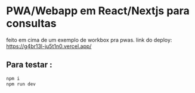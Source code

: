 # PWA/Webapp em React/Nextjs para consultas 
 
   feito em cima de um exemplo de workbox pra pwas.
  link do deploy: https://g4br13l-ju5t1n0.vercel.app/

## Para testar : 
 
``` bash
npm i
npm run dev
```
 



